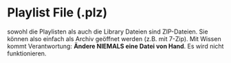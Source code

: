 # Playlist File (.plz)
sowohl die Playlisten als auch die Library Dateien sind ZIP-Dateien. Sie können also einfach als Archiv geöffnet werden (z.B. mit 7-Zip).
Mit Wissen kommt Verantwortung: **Ändere NIEMALS eine Datei von Hand**. Es wird nicht funktionieren. 